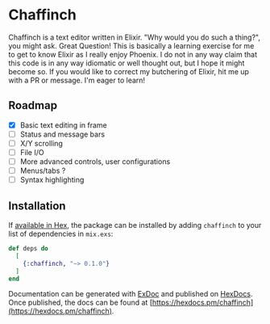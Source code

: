 # Chaffinch

Chaffinch is a text editor written in Elixir. "Why would you do such a thing?", you might ask.
Great Question! This is basically a learning exercise for me to get to know Elixir as I really enjoy Phoenix.
I do not in any way claim that this code is in any way idiomatic or well thought out, but I hope it might become so.
If you would like to correct my butchering of Elixir, hit me up with a PR or message. I'm eager to learn!

## Roadmap

- [x] Basic text editing in frame
- [ ] Status and message bars
- [ ] X/Y scrolling 
- [ ] File I/O
- [ ] More advanced controls, user configurations
- [ ] Menus/tabs ?
- [ ] Syntax highlighting

## Installation

If [available in Hex](https://hex.pm/docs/publish), the package can be installed
by adding `chaffinch` to your list of dependencies in `mix.exs`:

```elixir
def deps do
  [
    {:chaffinch, "~> 0.1.0"}
  ]
end
```

Documentation can be generated with [ExDoc](https://github.com/elixir-lang/ex_doc)
and published on [HexDocs](https://hexdocs.pm). Once published, the docs can
be found at [https://hexdocs.pm/chaffinch](https://hexdocs.pm/chaffinch).

